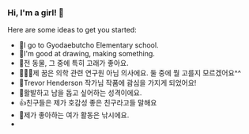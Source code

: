 ### Hi, I'm a girl! 👋

Here are some ideas to get you started:

-  🎒I go to Gyodaebutcho Elementary school.
-  🎨I'm good at drawing, making something.
-  🐳전 동물, 그 중에 특히 고래가 좋아요.
-  👩🏻‍⚕제 꿈은 의학 관련 연구원 아님 의사에요. 둘 중에 뭘 고를지 모르겠어요^^
-  👾Trevor Henderson 작가님 작품에 괌심을 가지게 되었어요!
-  👧활발하고 남을 돕고 싶어하는 성격이에요.
-  👍️친구들은 제가 호감성 좋은 친구라고들 말해요
-  🎣제가 좋아하는 여가 활동은 낚시에요.
-  
